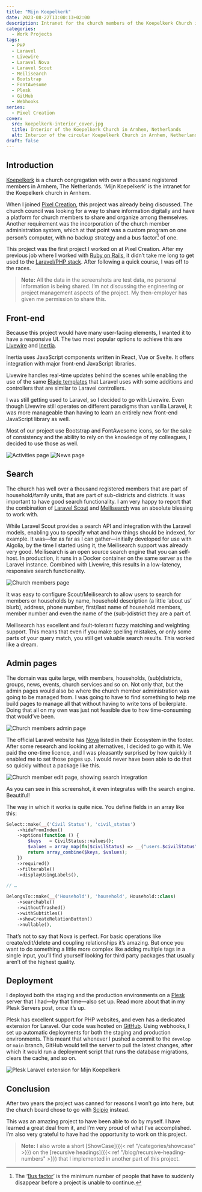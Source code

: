 ```yaml
---
title: "Mijn Koepelkerk"
date: 2023-08-22T13:00:13+02:00
description: Intranet for the church members of the Koepelkerk Church in Arnhem, Netherlands
categories:
  - Work Projects
tags:
  - PHP
  - Laravel
  - Livewire
  - Laravel Nova
  - Laravel Scout
  - Meilisearch
  - Bootstrap
  - FontAwesome
  - Plesk
  - GitHub
  - Webhooks
series:
  - Pixel Creation
cover:
  src: koepelkerk-interior_cover.jpg
  title: Interior of the Koepelkerk Church in Arnhem, Netherlands
  alt: Interior of the circular Koepelkerk Church in Arnhem, Netherlands. There are three floors, the Naber organ, musical instruments and a preacher on the pulpit.
draft: false
---
```


## Introduction

[Koepelkerk](https://koepelkerk.nl/) is a church congregation with over a thousand registered members in Arnhem, The
Netherlands. ‘Mijn Koepelkerk’ is the intranet for the Koepelkerk church in Arnhem.

When I joined [Pixel Creation](https://pixelcreation.nl/), this project was already being discussed. The church council
was looking for a way to share information digitally and have a platform for church members to share and organize among
themselves. Another requirement was the incorporation of the church member administration system, which at that point
was a custom program on one person’s computer, with no backup strategy and a bus factor[^1] of one.

This project was the first project I worked on at Pixel Creation. After my previous job where I worked
with [Ruby on Rails](https://rubyonrails.org/), it didn’t take me long to get used to
the [Laravel/PHP stack](https://laravel.com/). After following a quick course, I was off to the races.

> **Note:** All the data in the screenshots are test data, no personal information is being shared. I’m not discussing
> the engineering or project management aspects of the project. My then-employer has given me permission to share this.

## Front-end

Because this project would have many user-facing elements, I wanted it to have a responsive UI. The two most popular
options to achieve this are [Livewire](https://laravel-livewire.com) and [Inertia](https://inertiajs.com).

Inertia uses JavaScript components written in React, Vue or Svelte. It offers integration with major front-end
JavaScript libraries.

Livewire handles real-time updates behind the scenes while enabling the use of the
same [Blade templates](https://laravel.com/docs/10.x/blade#introduction) that Laravel uses with some additions and
controllers that are similar to Laravel controllers.

I was still getting used to Laravel, so I decided to go with Livewire. Even though Livewire still operates on different
paradigms than vanilla Laravel, it was more manageable than having to learn an entirely new front-end JavaScript library
as well.

Most of our project use Bootstrap and FontAwesome icons, so for the sake of consistency and the ability to rely on the
knowledge of my colleagues, I decided to use those as well.

![Activities page](activities-page.png "Activities page showing a search bar, filters and categorized activity items.")
![News page](news-page.png "News page showing a subscription button in the top right, a search bar and categorized news items.")

## Search

The church has well over a thousand registered members that are part of household/family units, that are part of
sub-districts and districts. It was important to have good search functionality. I am very happy to report that the
combination of [Laravel Scout](https://laravel.com/docs/10.x/scout) and [Meilisearch](https://www.meilisearch.com/) was
an absolute blessing to work with.

While Laravel Scout provides a search API and integration with the Laravel models, enabling you to specify what and how
things should be indexed, for example. It was—for as far as I can gather—initially developed for use with Algolia, by
the time I started using it, the Meilisearch support was already very good. Meilisearch is an open source search engine
that you can self-host. In production, it runs in a Docker container on the same server as the Laravel instance.
Combined with Livewire, this results in a low-latency, responsive search functionality.

![Church members page](church-members-page.png "Church members page showing buttons to create reports in the top right, a person whose birthday it currently is and the top of a few household’s photos.")

It was easy to configure Scout/Meilisearch to allow users to search for members or households by name, household
description (a little ‘about us’ blurb), address, phone number, first/last name of household members, member number and
even the name of the (sub-)district they are a part of.

Meilisearch has excellent and fault-tolerant fuzzy matching and weighting support. This means that even if you make
spelling mistakes, or only some parts of your query match, you still get valuable search results. This worked like a
dream.

## Admin pages

The domain was quite large, with members, households, (sub)districts, groups, news, events, church services
and so on. Not only that, but the admin pages would also be where the church member administration was going to be
managed from. I was going to have to find something to help me build pages to manage all that without having to write
tons of boilerplate. Doing that all on my own was just not feasible due to how time-consuming that would’ve been.

![Church members admin page](church-members-admin-page.png "Church members admin page showing a navigation bar with categorized navigation items, a small widget displaying the distribution of male/female church members and a list of member test data")

The official Laravel website has [Nova](https://nova.laravel.com/) listed in their Ecosystem in the footer. After some
research and looking at alternatives, I decided to go with it. We paid the one-time licence, and I was pleasantly
surprised by how quickly it enabled me to set those pages up. I would never have been able to do that so quickly without
a package like this.

![Church member edit page, showing search integration](church-member-edit-page.png "Church member edit page, with categorized, different kinds of inputs, one of which is showcasing search integration")

As you can see in this screenshot, it even integrates with the search engine. Beautiful!

The way in which it works is quite nice. You define fields in an array like this:

```php {hl_lines=15}
Select::make(__('Civil Status'), 'civil_status')
    ->hideFromIndex()
    ->options(function () {
        $keys   = CivilStatus::values();
        $values = array_map(fn($civilStatus) => __("users.$civilStatus"), CivilStatus::values());
        return array_combine($keys, $values);
    })
    ->required()
    ->filterable()
    ->displayUsingLabels(),

// …

BelongsTo::make(__('Household'), 'household', Household::class)
    ->searchable()
    ->withoutTrashed()
    ->withSubtitles()
    ->showCreateRelationButton()
    ->nullable(),
```

That’s not to say that Nova is perfect. For basic operations like create/edit/delete and coupling relationships it’s
amazing. But once you want to do something a little more complex like adding multiple tags in a single input, you’ll
find yourself looking for third party packages that usually aren’t of the highest quality.

## Deployment

I deployed both the staging and the production environments on a [Plesk](https://www.plesk.com/) server that I had—by
that time—also set up. Read more about that in my Plesk Servers post, once it’s up.

Plesk has excellent support for PHP websites, and even has a dedicated extension for Laravel. Our code was hosted on
[GitHub](https://github.com/). Using webhooks, I set up automatic deployments for both the staging and production
environments. This meant that whenever I pushed a commit to the `develop` or `main` branch, GitHub would tell the server
to pull the latest changes, after which it would run a deployment script that runs the database migrations, clears the
cache, and so on.

[//]: # (TODO: [Plesk Servers]&#40;{{< ref "/blog/pixel-creation-plesk-servers" >}}&#41;)

![Plesk Laravel extension for Mijn Koepelkerk](plesk-laravel-extension.png "The Plesk interface showing the Laravel extension for Mijn Koepelkerk with the deployment tab open, showing which steps will be taken on deploy.")

## Conclusion

After two years the project was canned for reasons I won’t go into here, but the church board chose to go with
[Scipio](https://www.scipio-app.nl/) instead.

This was an amazing project to have been able to do by myself. I have learned a great deal from it, and I’m very proud
of what I’ve accomplished. I’m also very grateful to have had the opportunity to work on this project.

> **Note:** I also wrote a short [ShowCase]({{< ref "/categories/showcase" >}}) on the
> [recursive headings]({{< ref "/blog/recursive-heading-numbers" >}}) that I implemented in another part of this
> project.

[^1]: The ‘[Bus factor](https://en.wikipedia.org/wiki/Bus_factor)’ is the minimum number of people that have to suddenly
disappear before a project is unable to continue.
